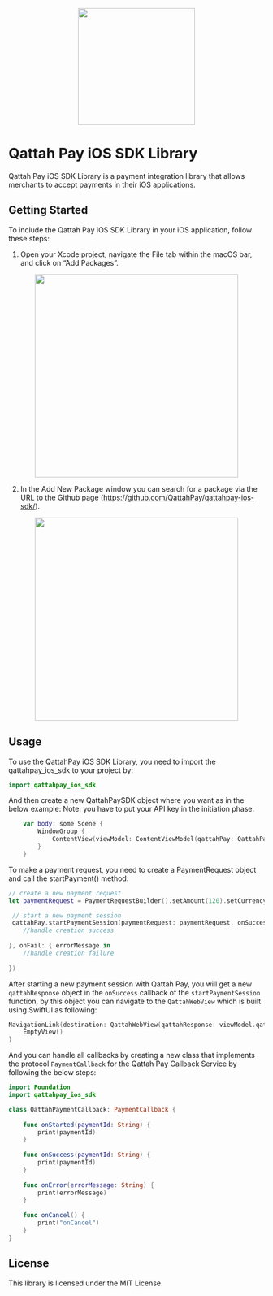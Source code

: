 <p align="center">
    <img src="https://random-bucket.fra1.cdn.digitaloceanspaces.com/images/logo_en.svg"
        height="230">
        
</p>

# Qattah Pay iOS SDK Library

Qattah Pay iOS SDK Library is a payment integration library that allows merchants to accept payments in their iOS applications.

## Getting Started

To include the Qattah Pay iOS SDK Library in your iOS application, follow these steps:

1. Open your Xcode project, navigate the File tab within the macOS bar, and click on “Add Packages”.

<p align="center">
    <img src="https://random-bucket.fra1.cdn.digitaloceanspaces.com/images/Screenshot%202023-05-15%20at%207.47.09%20PM.png"
        height="400">
        
</p>

2. In the Add New Package window you can search for a package via the URL to the Github page (https://github.com/QattahPay/qattahpay-ios-sdk/).

<p align="center">
    <img src="https://random-bucket.fra1.cdn.digitaloceanspaces.com/images/Screenshot%202023-05-15%20at%209.07.34%20PM.png"
        height="400">
        
</p>

## Usage

To use the QattahPay iOS SDK Library, you need to import the qattahpay_ios_sdk to your project by:

```swift
import qattahpay_ios_sdk

```

And then create a new QattahPaySDK object where you want as in the below example:
Note: you have to put your API key in the initiation phase.

```swift
    var body: some Scene {
        WindowGroup {
            ContentView(viewModel: ContentViewModel(qattahPay: QattahPaySDK(apiKey: "<YOUR_API_HERE>")))
        }
    }
```

To make a payment request, you need to create a PaymentRequest object and call the startPayment() method:

```swift
// create a new payment request
let paymentRequest = PaymentRequestBuilder().setAmount(120).setCurrency(Currency.SAR).setOrderId("ORDER_ID").setDescription("ORDER_DESCRIPTION").setCustomerEmail("customer@email.com").setCustomerMobileNumber("0501234567").isSandbox(true).build()

 // start a new payment session
 qattahPay.startPaymentSession(paymentRequest: paymentRequest, onSuccess: { qattahResponse in
    //handle creation success
    
}, onFail: { errorMessage in
    //handle creation failure
    
})
```

After starting a new payment session with Qattah Pay, you will get a new `qattahResponse` object in the `onSuccess` callback of the `startPaymentSession` function, by this object you can navigate to the `QattahWebView` which is built using SwiftUI as following:

```swift
NavigationLink(destination: QattahWebView(qattahResponse: viewModel.qattahResponse, qattahPaymentCallback: self.qattahPaymentCallback as PaymentCallback), isActive: $viewModel.navigatToQattahWebView) {
    EmptyView()
}
````

And you can handle all callbacks by creating a new class that implements the protocol `PaymentCallback` for the Qattah Pay Callback Service by following the below steps:

```swift
import Foundation
import qattahpay_ios_sdk

class QattahPaymentCallback: PaymentCallback {
    
    func onStarted(paymentId: String) {
        print(paymentId)
    }
    
    func onSuccess(paymentId: String) {
        print(paymentId)
    }
    
    func onError(errorMessage: String) {
        print(errorMessage)
    }
    
    func onCancel() {
        print("onCancel")
    }
}
```

## License

This library is licensed under the MIT License.
